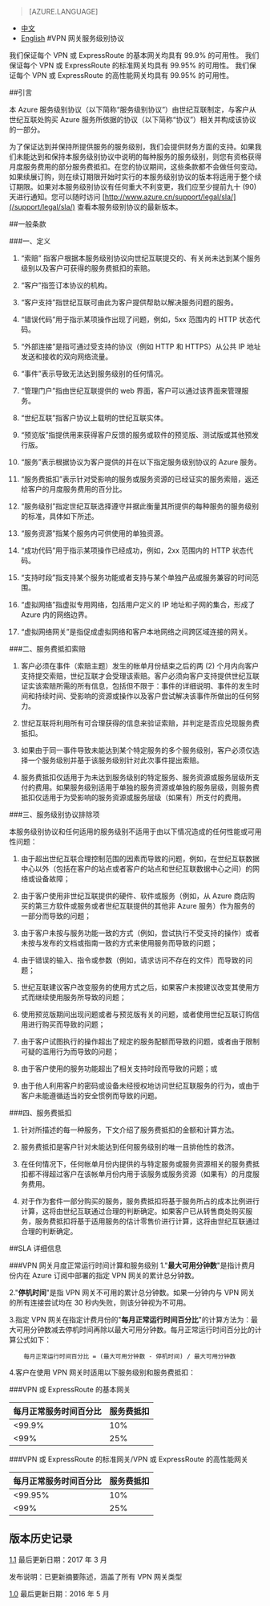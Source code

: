 <properties
	pageTitle="VPN 网关服务级别协议 | Azure"
    description="VPN 网关服务级别协议"
    services=""
    documentationCenter=""
    authors=""
    manager=""
    editor=""
    tags=""/>

<tags ms.service="legal" ms.date="03/2017" wacn.date="03/2017" wacn.lang="cn"/>

> [AZURE.LANGUAGE]
- [中文](/support/sla/vpn-gateway/)
- [English](/support/sla/vpn-gateway-en/)
#VPN 网关服务级别协议

我们保证每个 VPN 或 ExpressRoute 的基本网关均具有 99.9% 的可用性。
我们保证每个 VPN 或 ExpressRoute 的标准网关均具有 99.95% 的可用性。
我们保证每个 VPN 或 ExpressRoute 的高性能网关均具有 99.95% 的可用性。


##引言
 

本 Azure 服务级别协议（以下简称“服务级别协议”）由世纪互联制定，与客户从世纪互联处购买 Azure 服务所依据的协议（以下简称“协议”）相关并构成该协议的一部分。

为了保证达到并保持所提供服务的服务级别，我们会提供财务方面的支持。如果我们未能达到和保持本服务级别协议中说明的每种服务的服务级别，则您有资格获得月度服务费用的部分服务费抵扣。在您的协议期间，这些条款都不会做任何变动。如果续展订购，则在续订期限开始时实行的本服务级别协议的版本将适用于整个续订期限。如果对本服务级别协议有任何重大不利变更，我们应至少提前九十 (90) 天进行通知。您可以随时访问 [http://www.azure.cn/support/legal/sla/](/support/legal/sla/) 查看本服务级别协议的最新版本。


##一般条款
 

###一、定义
 
1. “索赔” 指客户根据本服务级别协议向世纪互联提交的、有关尚未达到某个服务级别以及客户可获得的服务费抵扣的索赔。  

2. “客户”指签订本协议的机构。  

3. “客户支持”指世纪互联可由此为客户提供帮助以解决服务问题的服务。  

4. “错误代码”用于指示某项操作出现了问题，例如，5xx 范围内的 HTTP 状态代码。  

5. “外部连接”是指可通过受支持的协议（例如 HTTP 和 HTTPS）从公共 IP 地址发送和接收的双向网络流量。  

6. “事件”表示导致无法达到服务级别的任何情况。  

7. “管理门户”指由世纪互联提供的 web 界面，客户可以通过该界面来管理服务。  

8. “世纪互联”指客户协议上载明的世纪互联实体。  

9. “预览版”指提供用来获得客户反馈的服务或软件的预览版、测试版或其他预发行版。  

10. “服务”表示根据协议为客户提供的并在以下指定服务级别协议的 Azure 服务。  

11. “服务费抵扣”表示针对受影响的服务或服务资源的已经证实的服务索赔，返还给客户的月度服务费用的百分比。 
 
12. “服务级别”指定世纪互联选择遵守并据此衡量其所提供的每种服务的服务级别的标准，具体如下所述。  

13. “服务资源”指某个服务内可供使用的单独资源。  

14. “成功代码”用于指示某项操作已经成功，例如，2xx 范围内的 HTTP 状态代码。  

15. “支持时段”指支持某个服务功能或者支持与某个单独产品或服务兼容的时间范围。  

16. “虚拟网络”指虚拟专用网络，包括用户定义的 IP 地址和子网的集合，形成了 Azure 内的网络边界。 
 
17. “虚拟网络网关”是指促成虚拟网络和客户本地网络之间跨区域连接的网关。  

###二、服务费抵扣索赔

1. 客户必须在事件（索赔主题）发生的帐单月份结束之后的两 (2) 个月内向客户支持提交索赔，世纪互联才会受理该索赔。客户必须向客户支持提供世纪互联证实该索赔所需的所有信息，包括但不限于：事件的详细说明、事件的发生时间和持续时间、受影响的资源或操作以及客户尝试解决该事件所做出的任何努力。  

2. 世纪互联将利用所有可合理获得的信息来验证索赔，并判定是否应兑现服务费抵扣。  

3. 如果由于同一事件导致未能达到某个特定服务的多个服务级别，客户必须仅选择一个服务级别并基于该服务级别针对此次事件提出索赔。  

4. 服务费抵扣仅适用于为未达到服务级别的特定服务、服务资源或服务层级所支付的费用。如果服务级别适用于单独的服务资源或单独的服务层级，则服务费抵扣仅适用于为受影响的服务资源或服务层级（如果有）所支付的费用。  

###三、服务级别协议排除项


本服务级别协议和任何适用的服务级别不适用于由以下情况造成的任何性能或可用性问题：

1. 由于超出世纪互联合理控制范围的因素而导致的问题，例如，在世纪互联数据中心以外（包括在客户的站点或者客户的站点和世纪互联数据中心之间）的网络或设备故障；  

2. 由于客户使用非世纪互联提供的硬件、软件或服务（例如，从 Azure 商店购买的第三方软件或服务或者世纪互联提供的其他非 Azure 服务）作为服务的一部分而导致的问题；  

3. 由于客户未按与服务功能一致的方式（例如，尝试执行不受支持的操作）或者未按与发布的文档或指南一致的方式来使用服务而导致的问题；

4. 由于错误的输入、指令或参数（例如，请求访问不存在的文件）而导致的问题； 
 
5. 世纪互联建议客户改变服务的使用方式之后，如果客户未按建议改变其使用方式而继续使用服务所导致的问题； 
 
6. 使用预览版期间出现问题或者与预览版有关的问题，或者使用世纪互联订购信用进行购买而导致的问题；  

7. 由于客户试图执行的操作超出了规定的服务配额而导致的问题，或者由于限制可疑的滥用行为而导致的问题；  

8. 由于客户使用的服务功能超出了相关支持时段而导致的问题；或  

9. 由于他人利用客户的密码或设备未经授权地访问世纪互联服务的行为，或由于客户未能遵循适当的安全惯例而导致的问题。  

###四、服务费抵扣

1. 针对所描述的每一种服务，下文介绍了服务费抵扣的金额和计算方法。 
 
2. 服务费抵扣是客户针对未能达到任何服务级别的唯一且排他性的救济。  

3. 在任何情况下，任何帐单月份内提供的与特定服务或服务资源相关的服务费抵扣都不得超过客户在该帐单月份内用于该服务或服务资源（如果有）的月度服务费用。  

4. 对于作为套件一部分购买的服务，服务费抵扣将基于服务所占的成本比例进行计算，这将由世纪互联通过合理的判断确定。如果客户已从转售商处购买服务，服务费抵扣将基于适用服务的估计零售价进行计算，这将由世纪互联通过合理的判断确定。  


##SLA 详细信息
 

###VPN 网关月度正常运行时间计算和服务级别
1."**最大可用分钟数**"是指计费月份内在 Azure 订阅中部署的指定 VPN 网关的累计总分钟数。 

2."**停机时间**"是指 VPN 网关不可用的累计总分钟数。如果一分钟内与 VPN 网关的所有连接尝试均在 30 秒内失败，则该分钟视为不可用。
  
3.指定 VPN 网关在指定计费月份的"**每月正常运行时间百分比**"的计算方法为：最大可用分钟数减去停机时间再除以最大可用分钟数。每月正常运行时间百分比的计算公式如下：

		每月正常运行时间百分比 = (最大可用分钟数 - 停机时间) / 最大可用分钟数

4.客户在使用 VPN 网关时适用以下服务级别和服务费抵扣：

###VPN 或 ExpressRoute 的基本网关

每月正常服务时间百分比	|服务费抵扣
	--------------------|---------
    <99.9%              | 10%  
    <99%                | 25% 

###VPN 或 ExpressRoute 的标准网关/VPN 或 ExpressRoute 的高性能网关

每月正常服务时间百分比	|服务费抵扣
	--------------------|---------
    <99.95%             | 10%  
    <99%                | 25% 

## 版本历史记录

[1.1](/support/sla/vpn-gateway/) 最后更新日期：2017 年 3 月

发布说明：已更新摘要陈述，涵盖了所有 VPN 网关类型

[1.0](//wacndevelop.blob.core.chinacloudapi.cn/marketing-resource/sla/vpn_gateway_sla_chinese1.0.pdf) 最后更新日期：2016 年 5 月